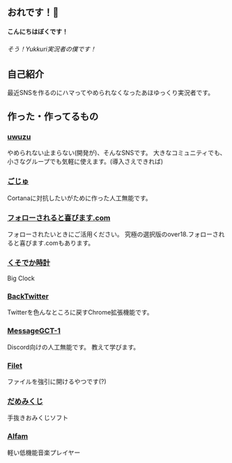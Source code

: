 ## おれです！🫠


#### こんにちはぼくです！
###### そう！Yukkuri実況者の僕です！

## 自己紹介
最近SNSを作るのにハマってやめられなくなったあほゆっくり実況者です。

## 作った・作ってるもの
### [uwuzu](https://github.com/Daichimarukana/uwuzu)
やめられない止まらない(開発が)、そんなSNSです。
大きなコミュニティでも、小さなグループでも気軽に使えます。(導入さえできれば)
### [ごじゅ](https://daichimarukana.com/sonota/kiji/goju/)
Cortanaに対抗したいがために作った人工無能です。
### [フォローされると喜びます.com](https://xn--48ji8b3b1c1dg4uro5h4fq416b.com/)
フォローされたいときにご活用ください。
究極の選択版のover18.フォローされると喜びます.comもあります。
### [くそでか時計](https://daichimarukana.com/sonota/kiji/bigclock/index.html)
Big Clock
### [BackTwitter](https://daichimarukana.com/sonota/kiji/backtwitter/)
Twitterを色んなところに戻すChrome拡張機能です。
### [MessageGCT-1](https://gct1.daichimarukana.com/)
Discord向けの人工無能です。
教えて学びます。
### [Filet](https://daichimarukana.com/sonota/kiji/Filet/)
ファイルを強引に開けるやつです(?)
### [だめみくじ](https://daichimarukana.com/sonota/kiji/damemikuji.html)
手抜きおみくじソフト
### [Alfam](https://alfam.daichimarukana.com/)
軽い低機能音楽プレイヤー
